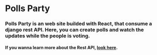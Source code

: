 # Polls Party

### Polls Party is an web site builded with React, that consume a django rest API. Here, you can create polls and watch the updates while the people is voting.

#### If you wanna learn more about the Rest API, [look here](https://github.com/RubensRafael/polls-party-api).
